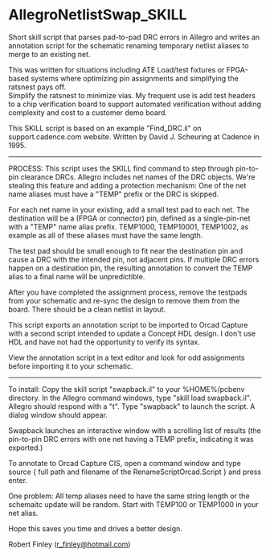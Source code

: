 # AllegroNetlistSwap_SKILL
Short skill script that parses pad-to-pad DRC errors in Allegro and writes an annotation script for the schematic renaming temporary netlist aliases to merge to an existing net.

This was written for situations including ATE Load/test fixtures or FPGA-based systems where optimizing pin assignments and simplifying the ratsnest pays off.  
Simplify the ratsnest to minimize vias.   My frequent use is add test headers to a chip verification board to support automated verification without adding complexity and cost to a customer demo board.

This SKILL script is based on an example "Find_DRC.il" on support.cadence.com website.   Written by David J. Scheuring at Cadence in 1995.

-----

PROCESS:
This script uses the SKILL find command to step through pin-to-pin clearance DRCs.  Allegro includes net names of the DRC objects.   We're stealing this feature and adding a protection mechanism:  One of the net name aliases must have a "TEMP" prefix or the DRC is skipped.

For each net name in your existing, add a small test pad to each net.   The destination will be a (FPGA or connector) pin, defined as a single-pin-net with a "TEMP" name alias prefix.   TEMP1000, TEMP10001, TEMP1002, as example as all of these aliases must have the same length.

The test pad should be small enough to fit near the destination pin and cause a DRC with the intended pin, not adjacent pins.  If multiple DRC errors happen on a destination pin, the resulting annotation to convert the TEMP alias to a final name will be unpredictible.  

After you have completed the assignment process, remove the testpads from your schematic and re-sync the design to remove them from the board.  There should be a clean netlist in layout.

This script exports an annotation script to be imported to Orcad Capture with a second script intended to update a Concept HDL design.   I don't use HDL and have not had the opportunity to verify its syntax.  

View the annotation script in a text editor and look for odd assignments before importing it to your schematic.

---------------------
To install:  Copy the skill script "swapback.il" to your %HOME%/pcbenv directory.
In the Allegro command windows, type "skill load swapback.il".   Allegro should respond with a "t".
Type "swapback" to launch the script.   A dialog window should appear.

Swapback launches an interactive window with a scrolling list of results (the pin-to-pin DRC errors with one net having a TEMP prefix, indicating it was exported.)

To annotate to Orcad Capture CIS, open a command window and type
      source {  full path and filename of the RenameScriptOrcad.Script } and press enter.

One problem:  All temp aliases need to have the same string length or the schemaitc update will be random.  Start with TEMP100 or TEMP1000 in your net alias.

Hope this saves you time and drives a better design.

Robert Finley (r_finley@hotmail.com)
